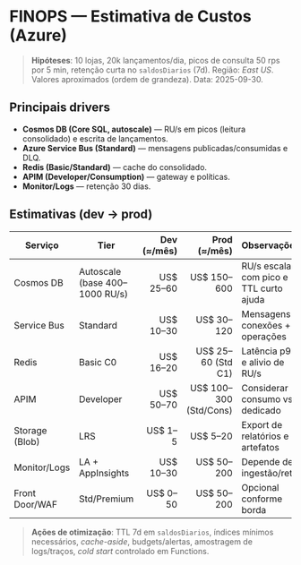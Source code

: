 # FINOPS — Estimativa de Custos (Azure)

> **Hipóteses**: 10 lojas, 20k lançamentos/dia, picos de consulta 50 rps por 5 min, retenção curta no `saldosDiarios` (7d). Região: *East US*. Valores aproximados (ordem de grandeza). Data: 2025-09-30.

## Principais drivers
- **Cosmos DB (Core SQL, autoscale)** — RU/s em picos (leitura consolidado) e escrita de lançamentos.
- **Azure Service Bus (Standard)** — mensagens publicadas/consumidas e DLQ.
- **Redis (Basic/Standard)** — cache do consolidado.
- **APIM (Developer/Consumption)** — gateway e políticas.
- **Monitor/Logs** — retenção 30 dias.

## Estimativas (dev → prod)
| Serviço | Tier | Dev (≈/mês) | Prod (≈/mês) | Observações |
|---|---|---:|---:|---|
| Cosmos DB | Autoscale (base 400–1000 RU/s) | US$ 25–60 | US$ 150–600 | RU/s escala com pico e TTL curto ajuda |
| Service Bus | Standard | US$ 10–30 | US$ 30–120 | Mensagens + conexões + operações |
| Redis | Basic C0 | US$ 16–20 | US$ 25–60 (Std C1) | Latência p95 e alivio de RU/s |
| APIM | Developer | US$ 50–70 | US$ 100–300 (Std/Cons) | Considerar consumo vs dedicado |
| Storage (Blob) | LRS | US$ 1–5 | US$ 5–20 | Export de relatórios e artefatos |
| Monitor/Logs | LA + AppInsights | US$ 10–30 | US$ 50–200 | Depende de ingestão/ret. |
| Front Door/WAF | Std/Premium | US$ 0–50 | US$ 50–200 | Opcional conforme borda |

> **Ações de otimização**: TTL 7d em `saldosDiarios`, índices mínimos necessários, *cache-aside*, budgets/alertas, amostragem de logs/traços, *cold start* controlado em Functions.
